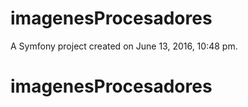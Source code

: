 imagenesProcesadores
====================

A Symfony project created on June 13, 2016, 10:48 pm.
# imagenesProcesadores
